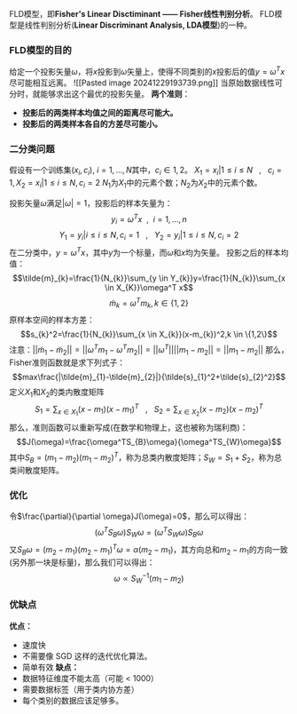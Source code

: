 FLD模型，即**Fisher's Linear Disctiminant —— Fisher线性判别分析**。
FLD模型是线性判别分析(**Linear Discriminant Analysis, LDA模型**)的一种。

### FLD模型的目的
给定一个投影矢量$\omega$，将$x$投影到$\omega$矢量上，使得不同类别的$x$投影后的值$y=\omega^Tx$尽可能相互远离。
![[Pasted image 20241229193739.png]]
当原始数据线性可分时，就能够求出这个最优的投影矢量。
**两个准则**：
- **投影后的两类样本均值之间的距离尽可能大。**
- **投影后的两类样本各自的方差尽可能小。**

### 二分类问题
假设有一个训练集$(x_{i}, c_{i}),~i=1,\dots,N$其中，$c_{i}\in 1,2$。
$X_{1}=x_{i}|1\leq i \leq N~~~,~~~c_{i}=1,X_{2}=x_{i}|1\leq i\leq N,c_{i}=2$
$N_{1}$为$X_{1}$中的元素个数；$N_{2}$为$X_{2}$中的元素个数。

投影矢量$\omega$满足$|\omega|=1$，投影后的样本矢量为：$$y_{i}=\omega^T x~~,~~i=1,\dots,n$$$$Y_{1}=y_{i}|i\leq i\leq N, c_{i}=1~~~,~~~Y_{2}=y_{i}|1\leq i \leq N,c_{i}=2$$在二分类中，$y=\omega^T x$，其中$y$为一个标量，而$\omega$和$x$均为矢量。
投影之后的样本均值：$$\tilde{m}_{k}=\frac{1}{N_{k}}\sum_{y \in Y_{k}}y=\frac{1}{N_{k}}\sum_{x \in X_{K}}\omega^T x$$$$\tilde{m}_{k}=\omega^Tm_{k},k \in \{1,2\}$$原样本空间的样本方差：$$s_{k}^2=\frac{1}{N_{k}}\sum_{x \in X_{k}}(x-m_{k})^2,k \in \{1,2\}$$
注意：$||\tilde{m}_{1}-\tilde{m}_{2}||=||\omega^T m_{1}-\omega^T m_{2}||=||\omega^T||||m_{1}-m_{2}||=||m_{1}-m_{2}||$
那么，Fisher准则函数就是求下列式子：$$max\frac{|\tilde{m}_{1}-\tilde{m}_{2}|}{\tilde{s}_{1}^2+\tilde{s}_{2}^2}$$
定义$X_{1}$和$X_{2}$的类内散度矩阵$$S_{1}=\sum_{x \in X_{1}}(x-m_{1})(x-m_{1})^T~~~,~~~S_{2}=\sum_{x \in X_{2}}(x-m_{2})(x-m_{2})^T$$
那么，准则函数可以重新写成(在数学和物理上，这也被称为瑞利商)：$$J(\omega)=\frac{\omega^TS_{B}\omega}{\omega^TS_{W}\omega}$$其中$S_{B}=(m_{1}-m_{2})(m_{1}-m_{2})^T$，称为总类内散度矩阵；$S_{W}=S_{1}+S_{2}$，称为总类间散度矩阵。

### 优化
令$\frac{\partial}{\partial \omega}J(\omega)=0$，那么可以得出：$$(\omega^T S_{B} \omega)S_{W}\omega=(\omega^T S_{W} \omega)S_{B}\omega$$又$S_{B}\omega=(m_{2}-m_{1})(m_{2}-m_{1})^T\omega=\alpha(m_{2}-m_{1})$，其方向总和$m_{2}-m_{1}$的方向一致(另外那一块是标量)，那么我们可以得出：$$\omega \propto S_{W}^{-1}(m_{1}-m_{2})$$
### 优缺点
**优点：**
- 速度快
- 不需要像 SGD 这样的迭代优化算法。 
- 简单有效 
**缺点：**
- 数据特征维度不能太高（可能 < 1000） 
- 需要数据标签（用于类内协方差） 
- 每个类别的数据应该足够多。